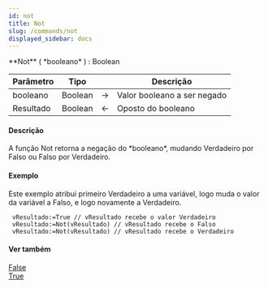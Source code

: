 ```yaml
---
id: not
title: Not
slug: /commands/not
displayed_sidebar: docs
---
```


<!--REF #_command_.Not.Syntax-->**Not** ( *booleano*  ) : Boolean<!-- END REF-->
<!--REF #_command_.Not.Params-->
| Parâmetro | Tipo |  | Descrição |
| --- | --- | --- | --- |
| booleano | Boolean | &#8594;  | Valor booleano a ser negado |
| Resultado | Boolean | &#8592; | Oposto do booleano |

<!-- END REF-->

#### Descrição 

<!--REF #_command_.Not.Summary-->A função Not retorna a negação do *booleano*, mudando Verdadeiro por Falso ou Falso por Verdadeiro.<!-- END REF-->

#### Exemplo 

Este exemplo atribui primeiro Verdadeiro a uma variável, logo muda o valor da variável a Falso, e logo novamente a Verdadeiro.

```4d
 vResultado:=True // vResultado recebe o valor Verdadeiro
 vResultado:=Not(vResultado) // vResultado recebe o Falso
 vResultado:=Not(vResultado) // vResultado recebe o Verdadeiro
```

#### Ver também 

[False](false.md)  
[True](true.md)  